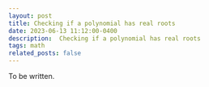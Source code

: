 ```yaml
---
layout: post
title: Checking if a polynomial has real roots
date: 2023-06-13 11:12:00-0400
description:  Checking if a polynomial has real roots
tags: math
related_posts: false
---
```


To be written.
